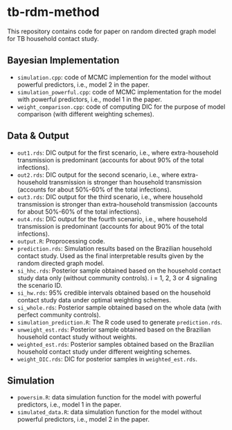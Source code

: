 # tb-rdm-method
This repository contains code for paper on random directed graph model for TB household contact study. 

## Bayesian Implementation 
- `simulation.cpp`: code of MCMC implemention for the model without powerful predictors, i.e., model 2 in the paper. 
- `simulation_powerful.cpp`: code of MCMC implementation for the model with powerful predictors, i.e., model 1 in the paper. 
- `weight_comparison.cpp`: code of computing DIC for the purpose of model comparison (with different weighting schemes). 

## Data & Output
- `out1.rds`: DIC output for the first scenario, i.e., where extra-household transmission is predominant (accounts for about 90% of the total infections).
- `out2.rds`: DIC output for the second scenario, i.e., where extra-household transmission is stronger than household transmission (accounts for about 50%-60% of the total infections).
- `out3.rds`: DIC output for the third scenario, i.e., where household transmission is stronger than extra-household transmission (accounts for about 50%-60% of the total infections).
- `out4.rds`: DIC output for the fourth scenario, i.e., where household transmission is predominant (accounts for about 90% of the total infections).
- `output.R`: Proprocessing code.
- `prediction.rds`: Simulation results based on the Brazilian household contact study. Used as the final interpretable results given by the random directed graph model.
- `si_hhc.rds`: Posterior sample obtained based on the household contact study data only (without community controls). i = 1, 2, 3 or 4 signaling the scenario ID. 
- `si_hw.rds`:  95% credible intervals obtained based on the household contact study data under optimal weighting schemes. 
- `si_whole.rds`: Posterior sample obtained based on the whole data (with perfect community controls). 
- `simulation_prediction.R`: The R code used to generate `prediction.rds`. 
- `unweight_est.rds`: Posterior sample obtained based on the Brazilian household contact study without weights.
- `weighted_est.rds`: Posterior samples obtained based on the Brazilian household contact study under different weighting schemes.
- `weight_DIC.rds`: DIC for posterior samples in `weighted_est.rds`. 

## Simulation
- `powersim.R`: data simulation function for the model with powerful predictors, i.e., model 1 in the paper.
- `simulated_data.R`: data simulation function for the model without powerful predictors, i.e., model 2 in the paper. 
